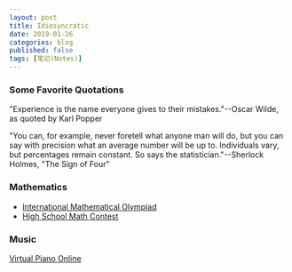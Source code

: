 ```yaml
---
layout: post
title: Idiosyncratic
date: 2019-01-26
categories: blog
published: false
tags: [笔记(Notes)]
---
```


### Some Favorite Quotations

"Experience is the name everyone gives to their mistakes."--Oscar Wilde, as quoted by Karl Popper

"You can, for example, never foretell what anyone man will do, but you can say with precision what an average number will be up to. Individuals vary, but percentages remain constant. So says the statistician."--Sherlock Holmes, "The Sign of Four"

### Mathematics
- [International Mathematical Olympiad](https://www.imo-official.org/problems.aspx)
- [High School Math Contest](https://artofproblemsolving.com/community/c13_contests)  

### Music
[Virtual Piano Online](https://www.apronus.com/music/flashpiano.htm)

